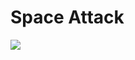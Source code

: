 # Space Attack
 
![](http://i.imgur.com/OUkLi.gif](https://github.com/Alishahidi1997/Space-Attack/blob/main/Assets/SpaceAttackDemo.gif)https://github.com/Alishahidi1997/Space-Attack/blob/main/Assets/SpaceAttackDemo.gif)

